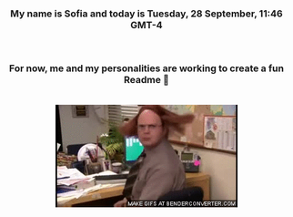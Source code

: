 


<div align="center">
<h3 >My name is Sofia and today is Tuesday, 28 September, 11:46 GMT-4</h3><br>
<h3 >For now, me and my personalities are working to create a fun Readme 👋
</h3><br>
<img src='img/dwight.gif' alt='working...'/>
</div>
